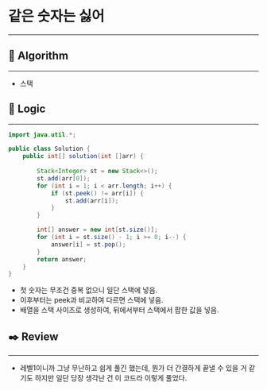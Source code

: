 # 같은 숫자는 싫어

---

## 📌 **Algorithm**

---

- 스택

## 📍 **Logic**

---

```java
import java.util.*;

public class Solution {
    public int[] solution(int []arr) {
        
        Stack<Integer> st = new Stack<>();
        st.add(arr[0]);
        for (int i = 1; i < arr.length; i++) {
            if (st.peek() != arr[i]) {
                st.add(arr[i]);
            }
        }

        int[] answer = new int[st.size()];
        for (int i = st.size() - 1; i >= 0; i--) {
            answer[i] = st.pop();
        }
        return answer;
    }
}
```

- 첫 숫자는 무조건 중복 없으니 일단 스택에 넣음.
- 이후부터는 peek과 비교하여 다르면 스택에 넣음.
- 배열을 스택 사이즈로 생성하여, 뒤에서부터 스택에서 팝한 값을 넣음.

## ✒️ **Review**

---

- 레벨1이니까 그냥 무난하고 쉽게 풀긴 했는데, 뭔가 더 간결하게 끝낼 수 있을 거 같기도 하지만 일단 당장 생각난 건 이 코드라 이렇게 풀었다.